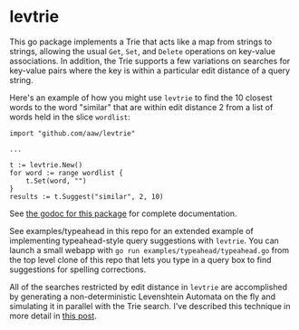 levtrie
=======

This go package implements a Trie that acts like a map from strings to strings,
allowing the usual `Get`, `Set`, and `Delete` operations on key-value
associations. In addition, the Trie supports a few variations on searches for
key-value pairs where the key is within a particular edit distance of a query
string.

Here's an example of how you might use `levtrie` to find the 10 closest words
to the word "similar" that are within edit distance 2 from a list of words
held in the slice `wordlist`:

```
import "github.com/aaw/levtrie"

...

t := levtrie.New()
for word := range wordlist {
    t.Set(word, "")
}
results := t.Suggest("similar", 2, 10)
```

See [the godoc for this package](https://godoc.org/github.com/aaw/levtrie)
for complete documentation.

See examples/typeahead in this repo for an extended example of implementing
typeahead-style query suggestions with `levtrie`. You can launch a small webapp
with `go run examples/typeahead/typeahead.go` from the top level clone of this
repo that lets you type in a query box to find suggestions for spelling
corrections.

All of the searches restricted by edit distance in `levtrie` are accomplished
by generating a non-deterministic Levenshtein Automata on the fly and simulating
it in parallel with the Trie search. I've described this technique in more
detail in [this post](http://blog.aaw.io/2017/08/25/levenshtein-automata.html).
